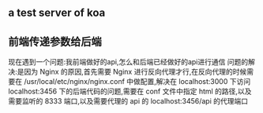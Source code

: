 ## a test server of koa
## 前端传递参数给后端
现在遇到一个问题:我前端做好的api,怎么和后端已经做好的api进行通信
问题的解决:是因为 Nginx 的原因,首先需要 Nginx 进行反向代理才行,在反向代理的时候需要在 /usr/local/etc/nginx/nginx.conf 中做配置,解决在 localhost:3000 下访问 localhost:3456 下的后端代码的问题,需要在 conf 文件中指定 html 的路径,以及需要监听的 8333 端口,以及需要代理的 api 的 localhost:3456/api 的代理端口
